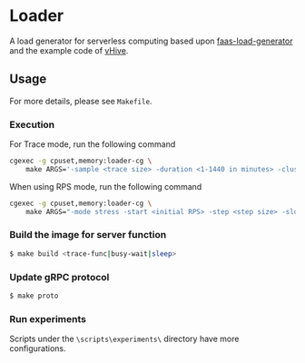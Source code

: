 # Loader

A load generator for serverless computing based upon [faas-load-generator](https://github.com/eth-easl/faas-load-generator) and the example code of [vHive](https://github.com/ease-lab/vhive).

## Usage

For more details, please see `Makefile`.
### Execution

For Trace mode, run the following command

```bash
cgexec -g cpuset,memory:loader-cg \
    make ARGS='-sample <trace size> -duration <1-1440 in minutes> -cluster <worker nodes> -server <function server> -warmup' run
```

When using RPS mode, run the following command

```bash
cgexec -g cpuset,memory:loader-cg \
    make ARGS="-mode stress -start <initial RPS> -step <step size> -slot <step duration in seconds> -server <function server> " run 2>&1 | tee stress.log
```

### Build the image for server function

```sh
$ make build <trace-func|busy-wait|sleep>
```
### Update gRPC protocol

```sh
$ make proto
```

### Run experiments 

Scripts under the `\scripts\experiments\` directory have more configurations.